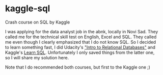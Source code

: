# kaggle-sql
Crash course on SQL by Kaggle

I was applying for the data analyst job in the abnk, locally in Novi Sad. They called me for the technical skill test on English, Excel and SQL. They called me even though I clearly emphasized that I do not know SQL. So I decided to learn something fast, I did Udacity's ["Intro to Relational Databases"](https://www.udacity.com/course/intro-to-relational-databases--ud197) and Kaggle's [Learn SQL](https://www.kaggle.com/learn/sql). Unfortunately I only saved things from the latter one, so I will share my solution here.

Note that I do recommended both courses, but first to the Kaggle one ;)
